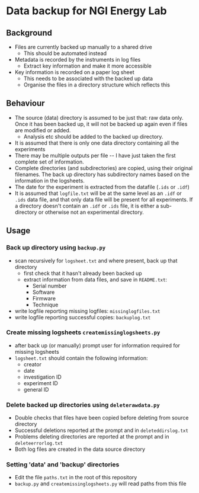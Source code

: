 # Data backup for NGI Energy Lab

## Background
- Files are currently backed up manually to a shared drive
	- This should be automated instead
- Metadata is recorded by the instruments in log files
	- Extract key information and make it more accessible
- Key information is recorded on a paper log sheet
	- This needs to be associated with the backed up data
	- Organise the files in a directory structure which reflects this

## Behaviour
- The source (data) directory is assumed to be just that: raw data only.
Once it has been backed up, it will not be backed up again even if files are modified or added.
    - Analysis etc should be added to the backed up directory.
- It is assumed that there is only one data directory containing all the experiments
- There may be multiple outputs per file -- I have just taken the first complete set of information.
- Complete directories (and subdirectories) are copied, using their original filenames.
The back up directory has subdirectory names based on the information in the logsheets.
- The date for the experiment is extracted from the datafile (`.ids` or `.idf`)
- It is assumed that `logfile.txt` will be at the same level as an `.idf` or `.ids` data file,
and that only data file will be present for all experiments.
If a directory doesn't contain an `.idf` or `.ids` file, it is either a sub-directory or
otherwise not an experimental directory.

## Usage
### Back up directory using `backup.py`
- scan recursively for `logsheet.txt` and where present, back up that directory
    - first check that it hasn't already been backed up
    - extract information from data files, and save in `README.txt`:
        - Serial number
        - Software
        - Firmware
        - Technique
- write logfile reporting missing logfiles: `missinglogfiles.txt`
- write logfile reporting successful copies: `backuplog.txt`

### Create missing logsheets `createmissinglogsheets.py`
- after back up (or manually) prompt user for information required for missing logsheets
- `logsheet.txt` should contain the following information:
    - creator
	- date
	- investigation ID
	- experiment ID
	- general ID

### Delete backed up directories using `deleterawdata.py`
- Double checks that files have been copied before deleting from source directory
- Successful deletions reported at the prompt and in `deleteddirslog.txt`
- Problems deleting directories are reported at the prompt and in `deleteerrorlog.txt`
- Both log files are created in the data source directory

### Setting 'data' and 'backup' directories
- Edit the file `paths.txt` in the root of this repository
- `backup.py` and `createmissinglogsheets.py` will read paths from this file